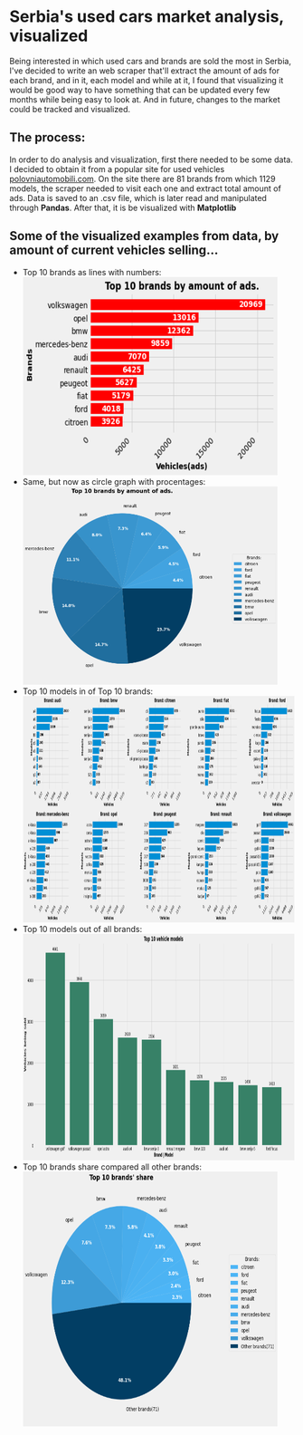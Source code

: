 # Serbia's used cars market analysis, visualized
Being interested in which used cars and brands are sold the most in Serbia, I've decided to write an web scraper that'll extract the amount of ads for each brand, and in it, each model and while at it, I found that visualizing it would be good way to have something that can be updated every few months while being easy to look at. And in future, changes to the market could be tracked and visualized.

## The process:
In order to do analysis and visualization, first there needed to be some data. <br>
I decided to obtain it from a popular site for used vehicles [polovniautomobili.com](https://www.polovniautomobili.com).
On the site there are 81 brands from which 1129 models, the scraper needed to visit each one and extract total amount of ads.
Data is saved to an .csv file, which is later read and manipulated through **Pandas**. After that, it is be visualized with **Matplotlib**

## Some of the visualized examples from data, by amount of current vehicles selling...
<div>
<ul>
  <li>Top 10 brands as lines with numbers:<br><img src="plot_images/top10-brands-line.png", width="450", height="350"/></li>
  
  <li>Same, but now as circle graph with procentages:<br><img src="plot_images/top10-brands-circle.png", width="450", height="350"/><br></li>
  
  <li>Top 10 models in of Top 10 brands:<br><img src="plot_images/top10-brands-models.png", width="auto", height="400"/></li>
  
  <li>Top 10 models out of all brands: <br><img src="plot_images/top10-models-only.png", width="auto", height="400"/></li>
  
  <li>Top 10 brands share compared all other brands:<br><img src="plot_images/top10-brands-share.png", width="450", height="450"/></li>
  </ul>
</div>

